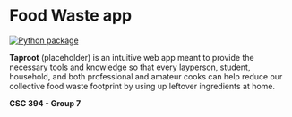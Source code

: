 # Food Waste app

[![Python package](https://github.com/CSC394-FoodTeam/food-waste-app/actions/workflows/main.yml/badge.svg)](https://github.com/CSC394-FoodTeam/food-waste-app/actions/workflows/main.yml)

**Taproot** (placeholder) is an intuitive web app meant to provide the necessary tools and knowledge so that every layperson, student, household, and both professional and amateur cooks can help reduce our collective food waste footprint by using up leftover ingredients at home.

**CSC 394 - Group 7**
